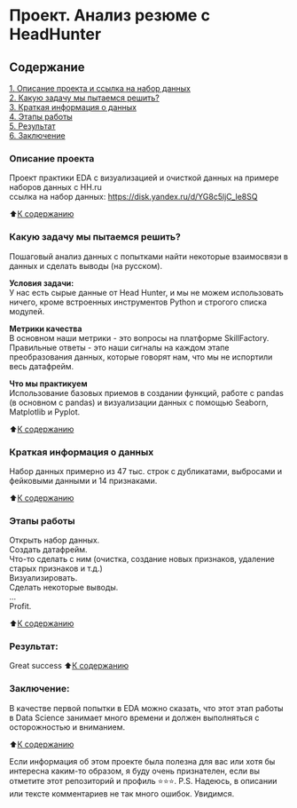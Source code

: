 # Проект. Анализ резюме с HeadHunter

## Содержание
[1. Описание проекта и ссылка на набор данных](README.md#Project-description)  
[2. Какую задачу мы пытаемся решить?](README.md#What-case-are-we-trying-to-solve?)  
[3. Краткая информация о данных](README.md#Short-info-about-the-data)  
[4. Этапы работы](README.md#Work-stages)  
[5. Результат](README.md#Result)    
[6. Заключение](README.md#Conclusion) 

### Описание проекта    
Проект практики EDA с визуализацией и очисткой данных на примере наборов данных с HH.ru  
ссылка на набор данных: https://disk.yandex.ru/d/YG8c5ljC_le8SQ

:arrow_up:[К содержанию](README.md#Table_of_content)


### Какую задачу мы пытаемся решить?    
Пошаговый анализ данных с попытками найти некоторые взаимосвязи в данных и сделать выводы (на русском).

**Условия задачи:**  
У нас есть сырые данные от Head Hunter, и мы не можем использовать ничего, кроме встроенных инструментов Python и строгого списка модулей.

**Метрики качества**     
В основном наши метрики - это вопросы на платформе SkillFactory. Правильные ответы - это наши сигналы на каждом 
этапе преобразования данных, которые говорят нам, что мы не испортили весь датафрейм.

**Что мы практикуем**     
Использование базовых приемов в создании функций, работе с pandas (в основном с pandas) и визуализации данных с помощью Seaborn, Matplotlib
и Pyplot.

:arrow_up:[К содержанию](README.md#Table_of_content)

### Краткая информация о данных
Набор данных примерно из 47 тыс. строк с дубликатами, выбросами и фейковыми данными и 14 признаками.
  
:arrow_up:[К содержанию](README.md#Table_of_content)


### Этапы работы 
Открыть набор данных.  
Создать датафрейм.  
Что-то сделать с ним (очистка, создание новых признаков, удаление старых признаков и т.д.)  
Визуализировать.  
Сделать некоторые выводы.  
...  
Profit.

:arrow_up:[К содержанию](README.md#Table_of_content)


### Результат:  
Great success
:arrow_up:[К содержанию](README.md#Table_of_content)


### Заключение:  
В качестве первой попытки в EDA можно сказать, что этот этап работы в Data Science занимает много времени и должен выполняться 
с осторожностью и вниманием. 

:arrow_up:[К содержанию](README.md#Table_of_content)


Если информация об этом проекте была полезна для вас или хотя бы интересна каким-то образом, я буду очень признателен, если вы отметите этот репозиторий и профиль ⭐️⭐️⭐️. P.S. Надеюсь, в описании или тексте комментариев не так много ошибок. Увидимся.